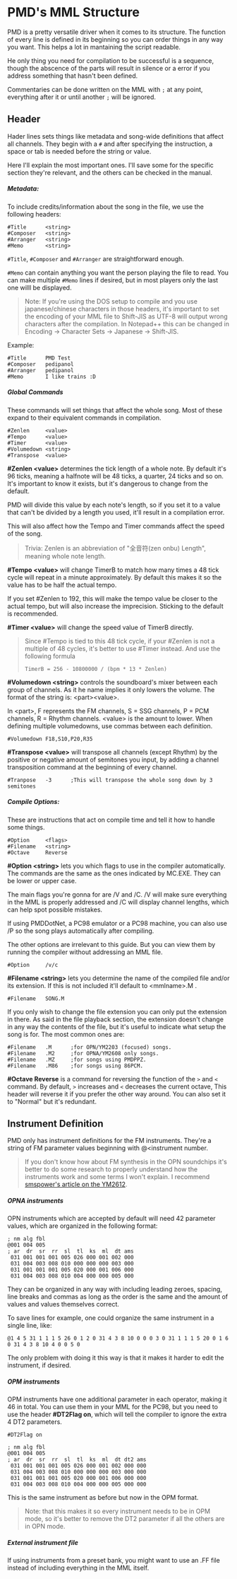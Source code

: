 # PMD's MML Structure

PMD is a pretty versatile driver when it comes to its structure. The function of every line is defined in its beginning so you can order things in any way you want. This helps a lot in mantaining the script readable.

He only thing you need for compilation to be successful is a sequence, though the abscence of the parts will result in silence or a error if you address something that hasn't been defined.

Commentaries can be done written on the MML with  `;` at any point, everything after it or until another `;` will be ignored.
## Header
Hader lines sets things like metadata and song-wide definitions that affect all channels. They  begin with a `#` and after specifying the instruction, a space or tab is needed before the string or value.

Here I'll explain the most important ones. I'll save some for the specific section they're relevant, and the others can be checked in the manual.

##### Metadata:

To include credits/information about the song in the file, we use the following headers:
```
#Title		<string>
#Composer	<string>
#Arranger	<string>
#Memo		<string>
```
`#Title`, `#Composer` and `#Arranger` are straightforward enough.

`#Memo` can contain anything you want the person playing the file to read. You can make multiple `#Memo` lines if desired, but in most players only the last one willl be displayed.

>Note: If you're using the DOS setup to compile and you use japanese/chinese characters in those headers, it's important to set the encoding of your MML file to Shift-JIS as UTF-8 will output wrong characters after the compilation. In Notepad++ this can be changed in Encoding -> Character Sets -> Japanese -> Shift-JIS.

Example:
```
#Title		PMD Test
#Composer	pedipanol
#Arranger	pedipanol
#Memo		I like trains :D
```

##### Global Commands

These commands will set things that affect the whole song. Most of these expand to their equivalent commands in compilation.
```
#Zenlen		<value>
#Tempo		<value>
#Timer		<value>
#Volumedown	<string>
#Transpose	<value>
```

**\#Zenlen \<value>** determines the tick length of a whole note. By default it's 96 ticks, meaning a halfnote will be 48 ticks, a quarter, 24 ticks and so on. It's important to know it exists, but it's dangerous to change from the default.

PMD will divide this value by each note's length, so if you set it to a value that can't be divided by a length you used, it'll result in a compilation error.

This will also affect how the Tempo and Timer commands affect the speed of the song.

>Trivia: Zenlen is an abbreviation of "全音符(zen onbu) Length", meaning whole note length.

**\#Tempo \<value>** will change TimerB to match how many times a 48 tick cycle will repeat in a minute approximately. By default this makes it so the value has to be half the actual tempo. 

If you set \#Zenlen to 192, this will make the tempo value be closer to the actual tempo, but will also increase the imprecision. Sticking to the default is recommended.

**\#Timer \<value>** will change the speed value of TimerB directly.

>Since  \#Tempo is tied to this 48 tick cycle, if your \#Zenlen is not a multiple of 48 cycles, it's better to use \#Timer instead. And use the following formula
>
>`TimerB = 256 - 10800000 / (bpm * 13 * Zenlen)`

**\#Volumedown \<string>** controls the soundboard's mixer between each group of channels. As it he name implies it only lowers the volume. The format of the string is: \<part>\<value>.

In \<part>, F represents the FM channels, S = SSG channels, P = PCM channels, R = Rhythm channels. \<value> is the amount to lower. When defining multiple volumedowns, use commas between each definition.
```
#Volumedown	F18,S10,P20,R35
```

**\#Transpose \<value>** will transpose all channels (except Rhythm) by the positive or negative amount of semitones you input, by adding a channel transposition command at the beginning of every channel.
```
#Tranpose	-3		;This will transpose the whole song down by 3 semitones
```

##### Compile Options:
These are instructions that act on compile time and tell it how to handle some things.
```
#Option		<flags>
#Filename	<string>
#Octave		Reverse
```
**\#Option \<string>** lets you which flags to use in the compiler automatically. The commands are the same as the ones indicated by MC.EXE. They can be lower or upper case.

The main flags  you're gonna  for are /V and /C. /V will make sure everything in the MML is properly addressed and /C will display channel lengths, which can help spot possible mistakes.

If using PMDDotNet, a PC98 emulator or a PC98 machine, you can also use /P so the song plays automatically after compiling.

The other options are irrelevant to this guide. But you can view them by running the compiler without addressing an MML file.

```
#Option		/v/c
```

**\#Filename \<string>** lets you determine the name of the compiled file and/or its extension. If this is not included it'll default to \<mmlname>.M .

```
#Filename	SONG.M
```
If you only wish to change the file extension you can only put the extension in there. As said in the file playback section, the extension doesn't change in any way the contents of the file, but it's useful to indicate what setup the song is for. The most common ones are:
```
#Filename	.M		;for OPN/YM2203 (focused) songs.
#Filename	.M2		;for OPNA/YM2608 only songs.
#Filename	.MZ		;for songs using PMDPPZ.
#Filename	.M86	;for songs using 86PCM.
```
**\#Octave Reverse** is a command for reversing the function of the `>` and `<` command. By default, `>` increases and `<` decreases the current octave, This header will reverse it if you prefer the other way around. You can also set it to "Normal" but it's redundant.

## Instrument Definition

PMD only has instrument definitions for the FM instruments. They're a string of FM parameter values  beginning with @\<instrument number.

>If you don't know how about FM synthesis in the OPN soundchips it's better to do some research to properly understand how the instruments work and some terms I won't explain. I recommend [smspower's article on the YM2612](https://www.smspower.org/maxim/Documents/YM2612).

##### OPNA instruments
OPN instruments which are accepted by default will need 42 parameter values, which are organized in the following format:

```
; nm alg fbl
@001 004 005
; ar  dr  sr  rr  sl  tl  ks  ml  dt ams
 031 001 001 001 005 026 000 001 002 000
 031 004 003 008 010 000 000 000 003 000
 031 001 001 001 005 020 000 001 006 000
 031 004 003 008 010 004 000 000 005 000
```

They can be organized in any way with including leading zeroes, spacing, line breaks and commas as long as the order is the same and the amount of values and values themselves correct.

To save lines for example, one could organize the same instrument in a single line, like:
```
@1 4 5 31 1 1 1 5 26 0 1 2 0 31 4 3 8 10 0 0 0 3 0 31 1 1 1 5 20 0 1 6 0 31 4 3 8 10 4 0 0 5 0
```
The only problem with doing it this way is that it makes it harder to edit the instrument, if desired.

##### OPM instruments

OPM instruments have one additional parameter in each operator, making it 46 in total. You can use them in your MML for the PC98, but you need to use the header **\#DT2Flag	on**, which will tell the compiler to ignore the extra 4 DT2 parameters.
```
#DT2Flag on

; nm alg fbl
@001 004 005
; ar  dr  sr  rr  sl  tl  ks  ml  dt dt2 ams
 031 001 001 001 005 026 000 001 002 000 000
 031 004 003 008 010 000 000 000 003 000 000
 031 001 001 001 005 020 000 001 006 000 000
 031 004 003 008 010 004 000 000 005 000 000
```
This is the same instrument as before but now in the OPM format.
>Note: that this makes it so every instrument needs to be in OPM mode, so it's better to remove the DT2 parameter if all the others are in OPN mode.

##### External instrument file
If using instruments from a preset bank, you might want to use an .FF file instead of including everything in the MML itself.
